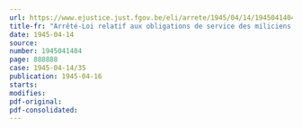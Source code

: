 ```yaml
---
url: https://www.ejustice.just.fgov.be/eli/arrete/1945/04/14/1945041404/justel
title-fr: "Arrêté-Loi relatif aux obligations de service des miliciens travaillant dans la mine"
date: 1945-04-14
source:
number: 1945041404
page: 888888
case: 1945-04-14/35
publication: 1945-04-16
starts:
modifies:
pdf-original:
pdf-consolidated:
---
```


